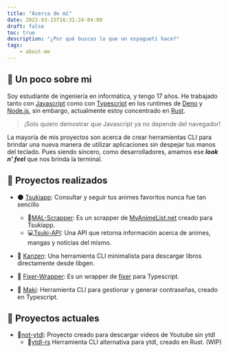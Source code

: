 ```yaml
---
title: "Acerca de mí"
date: 2022-03-15T16:31:24-04:00
draft: false
toc: true
description: "¿Por qué buscas lo que un espagueti hace?"
tags:
    - about-me
---
```


## 🌟 Un poco sobre mi

Soy estudiante de ingeniería en informática, y tengo 17 años. He trabajado tanto con [Javascript](https://www.javascript.com/) como con [Typescript](https://www.typescriptlang.org/) en los runtimes de [Deno](https://deno.land/) y [Node.js](https://nodejs.org/en/), sin embargo, actualmente estoy concentrado en [Rust](https://www.rust-lang.org/).

> ¡Solo quiero demostrar que Javascript ya no depende del navegador!

La mayoría de mis proyectos son acerca de crear herramientas CLI para brindar una nueva manera de utilizar aplicaciones sin despejar tus manos del teclado. Pues siendo sincero, como desarrolladores, amamos ese ***look n' feel*** que nos brinda la terminal.

## 📍 Proyectos realizados

- 🌑 [Tsukiapp](https://github.com/Tsukiapp/): Consultar y seguir tus animes favoritos nunca fue tan sencillo
  - 🎇[MAL-Scrapper](https://github.com/Tsukiapp/MAL-Scrapper): Es un scrapper de [MyAnimeList.net](https://myanimelist.net/) creado para Tsukiapp.
  - 💻[Tsuki-API](https://github.com/Tsukiapp/Tsuki-API): Una API que retorna información acerca de animes, mangas y noticias del mismo.

- 🧨 [Kanzen](https://github.com/alejandro0619/Kanzen-CLI): Una herramienta CLI minimalista para descargar libros directamente desde libgen.
- 💸 [Fixer-Wrapper](https://github.com/alejandro0619/Fixer-wrapper): Es un wrapper de [fixer](https://fixer.io/) para Typescript.
- 🍣 [Maki](https://github.com/alejandro0619/Maki): Herramienta CLI para gestionar y generar contraseñas, creado en Typescript.

## 🚀 Proyectos actuales

- 🌟[not-ytdl](https://github.com/not-ytdl): Proyecto creado para descargar videos de Youtube sin ytdl
  - 🦀[ytdl-rs](https://github.com/alejandro0619/ytdl-rs) Herramienta CLI alternativa para ytdl, creado en Rust. (WIP)
